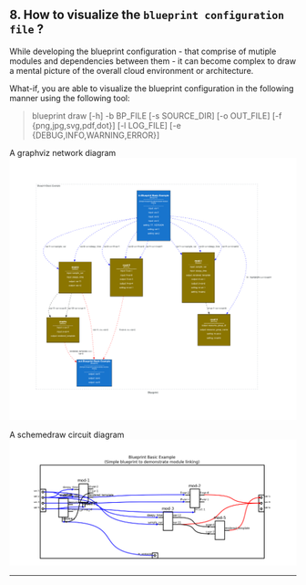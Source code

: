 ## 8. How to visualize the `blueprint configuration file` ?

While developing the blueprint configuration - that comprise of mutiple modules and dependencies between them - it can become complex to draw a mental picture of the overall cloud environment or architecture.

What-if, you are able to visualize the blueprint configuration in the following manner using the following tool:

> blueprint draw [-h] -b BP_FILE [-s SOURCE_DIR] [-o OUT_FILE] [-f {png,jpg,svg,pdf,dot}] [-l LOG_FILE]
                              [-e {DEBUG,INFO,WARNING,ERROR}]

A graphviz network diagram
![Blueprint GraphViz diagram](./images/sample_bp_viz.png?raw=true "Sample Blueprint visualization - viz")


A schemedraw circuit diagram
![Blueprint Circuit diagram](./images/sample_bp_ic.png?raw=true "Sample Blueprint visualization - viz")


---